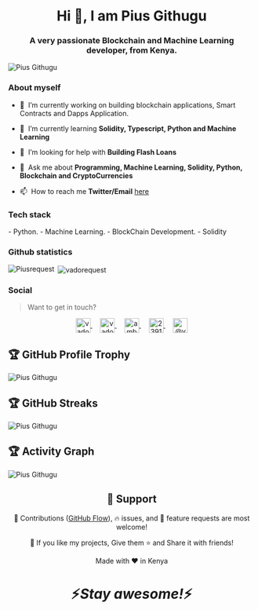 <h1 align="center"> Hi 👋, I am Pius Githugu </h1>
<h3 align="center">A very passionate Blockchain and Machine Learning developer, from Kenya. </h3>

<p align="left">
  <img src="https://komarev.com/ghpvc/?username=githugutech" alt="Pius Githugu" />
</p>


### About myself

- 🔭&nbsp;&nbsp;I’m currently working on building blockchain applications, Smart Contracts and Dapps Application.
- 🌱&nbsp;&nbsp;I’m currently learning **Solidity, Typescript, Python and Machine Learning**

- 🤝&nbsp;&nbsp;I’m looking for help with **Building Flash Loans**

- 💬&nbsp;&nbsp;Ask me about **Programming, Machine Learning, Solidity, Python, Blockchain and CryptoCurrencies**

- 📫&nbsp;&nbsp;How to reach me **Twitter/Email** [here](https://twitter.com/_tecksky)

### Tech stack


<p align="left">
- Python.
- Machine Learning.
- BlockChain Development.
- Solidity
</p>

### Github statistics

<p>
  <img align="left" src="https://github-readme-stats.vercel.app/api/top-langs/?username=githugutech&layout=compact&hide=php,smarty&bg_color=30,e96443,904e95&title_color=fff&text_color=fff" alt="Piusrequest" />&nbsp;<img align="center" src="https://github-readme-stats.vercel.app/api?username=githugutech&show_icons=true&count_private=true&show_icons=true&hide=php&bg_color=30,e96443,904e95&title_color=fff&text_color=fff" alt="vadorequest" />
</p>




### Social

> Want to get in touch?

<p align="center">
  <a href="https://dev.to/githugutech" target="blank">
    <img align="center" src="https://cdn.jsdelivr.net/npm/simple-icons@3.0.1/icons/dev-dot-to.svg" alt="vadorequest" height="30" width="30" />
  </a>&nbsp;&nbsp;&nbsp;
  <a href="https://twitter.com/_tecksky" target="blank">
    <img align="center" src="https://cdn.jsdelivr.net/npm/simple-icons@3.0.1/icons/twitter.svg" alt="vadorequest" height="30" width="30" />
  </a>&nbsp;&nbsp;&nbsp;
  <a href="https://www.linkedin.com/in/githugu-pius-009b13180/" target="blank">
    <img align="center" src="https://cdn.jsdelivr.net/npm/simple-icons@3.0.1/icons/linkedin.svg" alt="ambroise-dhenain" height="30" width="30" />
  </a>&nbsp;&nbsp;&nbsp;
  <a href="https://stackoverflow.com/users/11974273/githugu-pius" target="blank">
    <img align="center" src="https://cdn.jsdelivr.net/npm/simple-icons@3.0.1/icons/stackoverflow.svg" alt="2391795" height="30" width="30" />
  </a>&nbsp;&nbsp;&nbsp;
  <a href="https://medium.com/@cehgithugu" target="blank">
    <img align="center" src="https://cdn.jsdelivr.net/npm/simple-icons@3.0.1/icons/medium.svg" alt="@vadorequest" height="30" width="30" />
  </a>
</p>


## 🏆 GitHub Profile Trophy

<p align="left"> 
  <img src="https://github-profile-trophy.vercel.app/?username=githugutech&row=1" alt="Pius Githugu" />
</p>


## 🏆 GitHub Streaks

<p align="left">
  <img src="https://github-readme-streak-stats.herokuapp.com/?user=githugutech&&ring=5194F0&fire=5194F0&currStreakLabel=5194F0" alt="Pius Githugu" />
</p>

## 🏆 Activity Graph

<p align="left">
  <img src="https://activity-graph.herokuapp.com/graph?username=githugutech&bg_color=ffffff&color=5194F0&line=5194F0&area=true&area_color=D5E5FA" alt="Pius Githugu" />
</p>

<h2 align="center">🤝 Support</h2>

<p align="center">🎀 Contributions (<a href="https://guides.github.com/introduction/flow" title="GitHub flow">GitHub Flow</a>), 🔥 issues, and 🥮 feature requests are most welcome!</p>

<p align="center">💙 If you like my projects, Give them ⭐ and Share it with friends!</p>
</p>
<p align="center">Made with ❤️ in Kenya</p>

<h1 align='center'>⚡️<i>Stay awesome!</i>⚡️</h1>

